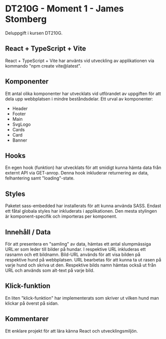# DT210G - Moment 1 - James Stomberg

Deluppgift i kursen DT210G.

## React + TypeScript + Vite

React + TypeScript + Vite har använts vid utveckling av applikationen via kommando "npm create vite@latest".

## Komponenter

Ett antal olika komponenter har utvecklats vid utförandet av uppgiften för att dela upp webbplatsen i mindre beståndsdelar. Ett urval av komponenter:

- Header
- Footer
- Main
- SvgLogo
- Cards
- Card
- Banner

## Hooks

En egen hook (funktion) har utvecklats för att smidigt kunna hämta data från externt API via GET-anrop. Denna hook inkluderar returnering av data, felhantering samt "loading"-state.

## Styles

Paketet sass-embedded har installerats för att kunna använda SASS. Endast ett fåtal globala styles har inkluderats i applikationen. Den mesta stylingen är komponent-specifik och importeras per komponent.

## Innehåll / Data

För att presentera en "samling" av data, hämtas ett antal slumpmässiga URL:er som leder till bilder på hundar. I respektive URL inkluderas ett rasnamn och ett bildnamn. Bild-URL används för att visa bilden på respektive hund på webbplatsen. URL bearbetas för att kunna ta ut rasen på varje hund och skriva ut den. Respektive bilds namn hämtas också ut från URL och används som alt-text på varje bild.

## Klick-funktion

En liten "klick-funktion" har implementerats som skriver ut vilken hund man klickar på överst på sidan.

## Kommentarer

Ett enklare projekt för att lära känna React och utvecklingsmiljön.

